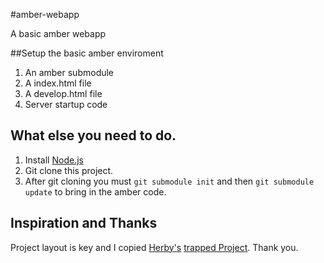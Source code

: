 #amber-webapp

A basic amber webapp

##Setup the basic amber enviroment

1. An amber submodule
2. A index.html file
3. A develop.html file
3. Server startup code

## What else you need to do.
1. Install [Node.js](http://nodejs.org/)
2.  Git clone this project.
3. After git cloning you must `git submodule init` and then `git submodule update` to bring in the amber code.


## Inspiration and Thanks

Project layout is key and I copied [Herby's](https://github.com/herby)     [trapped Project](https://github.com/herby/trapped).
Thank you.
